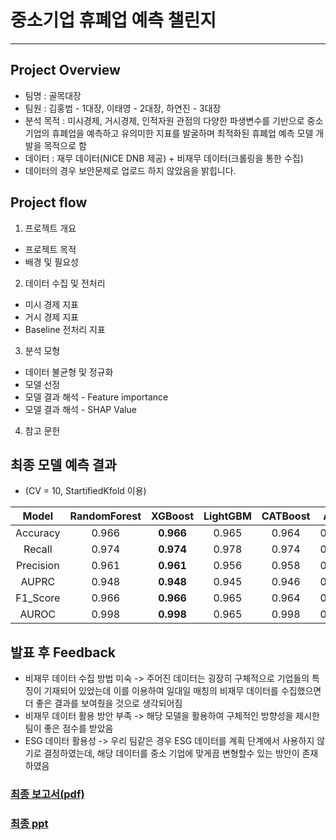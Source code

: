 # 중소기업 휴폐업 예측 챌린지
---
## Project Overview
- 팀명 : 골목대장
- 팀원 : 김홍범 - 1대장, 이태영 - 2대장, 하연진 - 3대장
- 분석 목적 : 미시경제, 거시경제, 인적자원 관점의 다양한 파생변수를 기반으로 중소기업의 휴폐업을 예측하고 유의미한 지표를 발굴하며 최적화된 휴폐업 예측 모델 개발을 목적으로 함
- 데이터 : 재무 데이터(NICE DNB 제공) + 비재무 데이터(크롤링을 통한 수집)
- 데이터의 경우 보안문제로 업로드 하지 않았음을 밝힙니다.
## Project flow
1. 프로젝트 개요
- 프로젝트 목적
- 배경 및 필요성
2. 데이터 수집 및 전처리
- 미시 경제 지표
- 거시 경제 지표
- Baseline 전처리 지표
3. 분석 모형
- 데이터 불균형 및 정규화
- 모델 선정
- 모델 결과 해석 - Feature importance
- 모델 결과 해석 - SHAP Value
4. 참고 문헌
## 최종 모델 예측 결과
- (CV = 10, StartifiedKfold 이용)

|Model|RandomForest|XGBoost|LightGBM|CATBoost|ANN|
|:---:|:---:|:---:|:---:|:---:|:---:|
|Accuracy|0.966|**0.966**|0.965|0.964|0.940|
|Recall|0.974|**0.974**|0.978|0.974|0.961|
|Precision|0.961|**0.961**|0.956|0.958|0.929|
|AUPRC|0.948|**0.948**|0.945|0.946|0.911|
|F1_Score|0.966|**0.966**|0.965|0.964|0.940|
|AUROC|0.998|**0.998**|0.965|0.998|0.992|
## 발표 후 Feedback
- 비재무 데이터 수집 방법 미숙 -> 주어진 데이터는 굉장히 구체적으로 기업들의 특징이 기재되어 있었는데 이를 이용하여 일대일 매칭의 비재무 데이터를 수집했으면 더 좋은 결과를 보여줬을 것으로 생각되어짐
- 비재무 데이터 활용 방안 부족 -> 해당 모델을 활용하여 구체적인 방향성을 제시한 팀이 좋은 점수를 받았음
- ESG 데이터 활용성 -> 우리 팀같은 경우 ESG 데이터를 계획 단계에서 사용하지 않기로 결정하였는데, 해당 데이터를 중소 기업에 맞게끔 변형할수 있는 방안이 존재하였음
### [최종 보고서(pdf)](https://github.com/billkim418/Numble_Comepetitions/blob/main/ppt/%5BNICE%20DNB%5D%20%EC%B5%9C%EC%A2%85%EB%B0%9C%ED%91%9C%EC%9E%90%EB%A3%8C_%EA%B3%A8%EB%AA%A9%EB%8C%80%EC%9E%A5.pdf) 
### [최종 ppt](https://github.com/billkim418/Numble_Comepetitions/blob/main/ppt/%5BNICE%20DNB%5D%20%EC%B5%9C%EC%A2%85%EB%B0%9C%ED%91%9C%EC%9E%90%EB%A3%8C_%EA%B3%A8%EB%AA%A9%EB%8C%80%EC%9E%A5.pptx)
